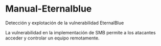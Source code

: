 # Manual-Eternalblue
Detección y explotación de la vulnerabilidad EternalBlue

La vulnerabilidad en la implementación de SMB permite a los atacantes acceder y controlar un equipo remotamente.
